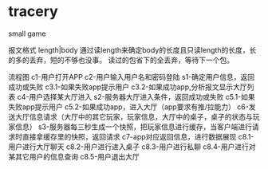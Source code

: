 tracery
=======

small game 

报文格式
length|body
通过读length来确定body的长度且只读length的长度，长的多的丢弃，短的不够也没事。
读过的包省下的全丢弃，等待下一个包。

流程图
c1-用户打开APP
c2-用户输入用户名和密码登陆
s1-确定用户信息，返回成功或失败
c3.1-如果失败app提示用户
c3.2-如果成功app,分析报文显示大厅列表
c4-用户选择某大厅进入
s2-服务器大厅进入条件，返回成功或失败
c5.1-如果失败app提示用户
c5.2-如果成功app，进入大厅（app要求有推/拉能力）
c6-发送大厅信息请求（大厅中的其它玩家，玩家信息，大厅中的桌子，桌子的状态与玩家信息）
s3-服务器每三秒生成一个快照，把玩家信息进行缓存，当客户端进行请求时直接拿缓存里的快照，返回请求
c7-app对应返回信息，进行数据展现
c8.1-用户进行大厅聊天
c8.2-用户进行进入桌子
c8.3-用户进行私聊
c8.4-用户进行对某其它用户的信息查询
c8.5-用户退出大厅
